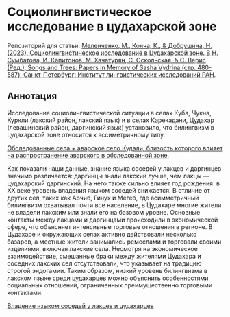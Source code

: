 # Социолингвистическое исследование в цудахарской зоне

Репозиторий для статьи: [Меленченко, М., Конча, К., & Добрушина, Н. (2023). Социолингвистическое исследование в Цудахарской зоне. В Н. Сумбатова, И. Капитонов, М. Хачатурян, С. Оскольская, & С. Верис (Ред.), Songs and Trees: Papers in Memory of Sasha Vydrina (стр. 480-587). Санкт-Петербург: Институт лингвистических исследований РАН](https://www.researchgate.net/profile/Maksim-Melencenko/publication/377152321_Sociolingvisticeskoe_issledovanie_v_cudaharskoj_zone/links/659708c20bb2c7472b32c9d0/Sociolingvisticeskoe-issledovanie-v-cudaharskoj-zone.pdf).

## Аннотация

Исследование социолингвистической ситуации в селах Куба, Чукна, Куркли (лакский район, лакский язык) и в селах Карекадани, Цудахар (левашинский район, даргинский язык) установило, что билингвизм в цудахарской зоне относится к ассиметричному типу.

[Обследованные села + аварское село Кудали, близость которого влияет на распространение аварского в обследованной зоне.](/map.png)

Как показали наши данные, знание языка соседей у лакцев и даргинцев значимо различается: даргинцы знали лакский лучше, чем лакцы — цудахарский даргинский. На него также сильно влияет год рождения: в XX веке уровень владения языком соседей снижается. В отличие от других сел, таких как Арчиб, Гинух и Мегеб, где асимметричный билингвизм охватывал почти все население, в Цудахаре многие жители не владели лакским или знали его на базовом уровне. Основные контакты между лакцами и даргинцами происходили в экономической сфере, что объясняет интенсивные торговые отношения в регионе. В Цудахаре и окружающих селах активно действовали несколько базаров, а местные жители занимались ремеслами и торговали своими изделиями, включая лакские села. Несмотря на экономическое взаимодействие, смешанные браки между жителями Цудахара и соседних лакских сел отсутствовали, что указывает на традицию строгой эндогамии. Таким образом, низкий уровень билингвизма в лакском языке среди цудахарцев можно объяснить особенностями социальных отношений, ограниченных преимущественно торговыми контактами.

[Владение языком соседей у лакцев и цудахарцев](/Rplot.png)

